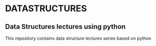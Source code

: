 # DATASTRUCTURES
## Data Structures lectures using python
This repository contains data structure lectures series based on python
